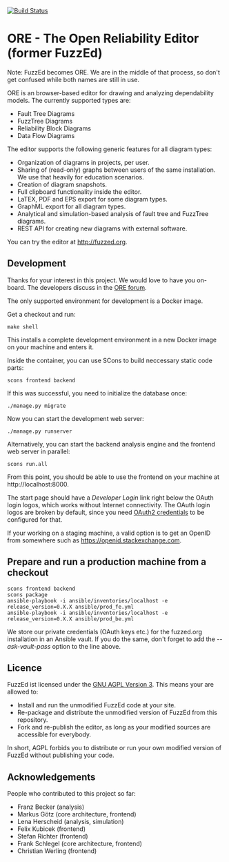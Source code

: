 [![Build Status](https://travis-ci.org/troeger/fuzzed.svg?branch=master)](https://travis-ci.org/troeger/fuzzed)

# ORE - The Open Reliability Editor (former FuzzEd)

Note: FuzzEd becomes ORE. We are in the middle of that process, so don't get confused while both names are still in use.

ORE is an browser-based editor for drawing and analyzing dependability models. The currently supported types are:

* Fault Tree Diagrams
* FuzzTree Diagrams
* Reliability Block Diagrams
* Data Flow Diagrams

The editor supports the following generic features for all diagram types:

* Organization of diagrams in projects, per user.
* Sharing of (read-only) graphs between users of the same installation. We use that heavily for education scenarios.
* Creation of diagram snapshots.
* Full clipboard functionality inside the editor.
* LaTEX, PDF and EPS export for some diagram types.
* GraphML export for all diagram types.
* Analytical and simulation-based analysis of fault tree and FuzzTree diagrams. 
* REST API for creating new diagrams with external software.

You can try the editor at http://fuzzed.org.

## Development

Thanks for your interest in this project. We would love to have you on-board. The developers discuss in the [ORE forum](https://groups.google.com/forum/#!forum/ore-dev).

The only supported environment for development is a Docker image.

Get a checkout and run:

``make shell``

This installs a complete development environment in a new Docker image on your machine and enters it.

Inside the container, you can use SCons to build neccessary static code parts:

``scons frontend backend``

If this was successful, you need to initialize the database once:

``./manage.py migrate``

Now you can start the development web server:

``./manage.py runserver``

Alternatively, you can start the backend analysis engine and the frontend web server in parallel:

``scons run.all``

From this point, you should be able to use the frontend on your machine at http://localhost:8000. 

The start page should have a *Developer Login* link right below the OAuth login logos, which works without Internet connectivity.  The OAuth login logos are broken by default, since you need [OAuth2 credentials](https://github.com/troeger/fuzzed/wiki/OAuth2Cred) to be configured for that.

If your working on a staging machine, a valid option is to get an OpenID from somewhere such as https://openid.stackexchange.com.

## Prepare and run a production machine from a checkout

    scons frontend backend
    scons package
    ansible-playbook -i ansible/inventories/localhost -e release_version=0.X.X ansible/prod_fe.yml
    ansible-playbook -i ansible/inventories/localhost -e release_version=0.X.X ansible/prod_be.yml

We store our private credentials (OAuth keys etc.) for the fuzzed.org installation in an Ansible vault.
If you do the same, don't forget to add the *--ask-vault-pass* option to the line above.

## Licence

FuzzEd ist licensed under the [GNU AGPL Version 3](http://en.wikipedia.org/wiki/Affero_General_Public_License). This means your are allowed to:

* Install and run the unmodified FuzzEd code at your site.
* Re-package and distribute the unmodified version of FuzzEd from this repository. 
* Fork and re-publish the editor, as long as your modified sources are accessible for everybody.

In short, AGPL forbids you to distribute or run your own modified version of FuzzEd without publishing your code.
 
## Acknowledgements

People who contributed to this project so far:

* Franz Becker      (analysis)
* Markus Götz       (core architecture, frontend)
* Lena Herscheid    (analysis, simulation)
* Felix Kubicek     (frontend)
* Stefan Richter    (frontend)
* Frank Schlegel    (core architecture, frontend)
* Christian Werling (frontend)
